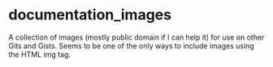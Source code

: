 # documentation_images
A collection of images (mostly public domain if I can help it) for use on other Gits and Gists. Seems to be one of the only ways to include images using the HTML img tag.
